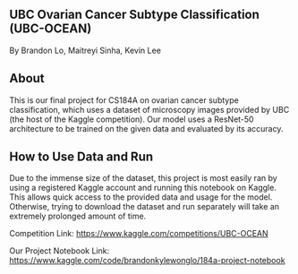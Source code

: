 UBC Ovarian Cancer Subtype Classification (UBC-OCEAN)
-------------------------
By Brandon Lo, Maitreyi Sinha, Kevin Lee

About
-------------------------
This is our final project for CS184A on ovarian cancer subtype classification, which uses a dataset of microscopy images
provided by UBC (the host of the Kaggle competition). Our model uses a ResNet-50 architecture to be trained on the given data
and evaluated by its accuracy.

How to Use Data and Run
-------------------------
Due to the immense size of the dataset, this project is most easily ran by using a registered Kaggle account and running this notebook 
on Kaggle. This allows quick access to the provided data and usage for the model. Otherwise, trying to download the dataset and run separately 
will take an extremely prolonged amount of time.

Competition Link: https://www.kaggle.com/competitions/UBC-OCEAN

Our Project Notebook Link: https://www.kaggle.com/code/brandonkylewonglo/184a-project-notebook
